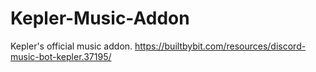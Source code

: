 # Kepler-Music-Addon
Kepler's official music addon.
https://builtbybit.com/resources/discord-music-bot-kepler.37195/
